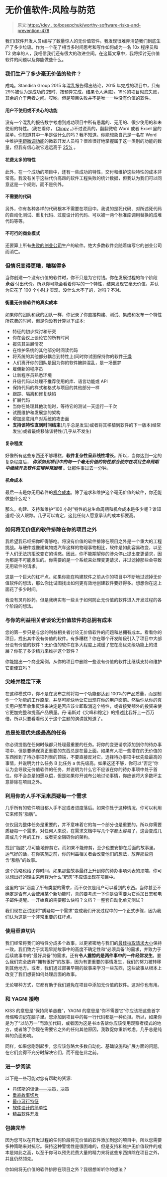 # 无价值软件:风险与防范

> 原文:[https://dev . to/bosepchuk/worthy-software-risks-and-prevention-478](https://dev.to/bosepchuk/worthless-software-risks-and-prevention-478)

我们(软件开发人员)编写了数量惊人的无价值软件。我发现很难弄清楚我们到底生产了多少垃圾。作为一个花了相当多时间思考和写作如何成为一名 10x 程序员和 T2 效率的人，我相信我们还有很大的改进空间。在这篇文章中，我将探讨无价值软件的问题以及你能做些什么。

### 我们生产了多少毫无价值的软件？

成吨。Standish Group 2015 年混乱报告得出结论，2015 年完成的项目中，只有 29%被认为是成功的(按时、按预算完成，结果令人满意)。19%的项目彻底失败，其余的介于两者之间。哎哟。但是项目失败并不是唯一一种没有价值的软件。

#### [](#features-users-dont-use-or-care-about)用户不使用或不关心的功能

没有一个混乱的报告数字考虑到成功项目中所有愚蠢的、无用的、很少使用的和未使用的特性。(我在看你， [Clippy](https://www.theatlantic.com/technology/archive/2015/06/clippy-the-microsoft-office-assistant-is-the-patriarchys-fault/396653/) 。)不过说真的，翻翻微软 Word 或者 Excel 里的菜单。你知道其中一半是做什么的吗？我不知道。你能想象自己是一名在 Word 中维护[字距微调功能](https://support.office.com/en-us/article/Adjust-tracking-and-kerning-e662f7fc-65a6-4d15-aad3-762d1435802e)的微软开发人员吗？很难很好地掌握属于这一类别的功能的数量，但我有信心说它远远高于 [25%](https://scrumcrazy.wordpress.com/2015/08/06/a-response-to-mike-cohns-comments-on-64-of-software-features-rarely-or-never-used/) 。

#### [](#features-that-cost-too-much)花费太多的特性

此外，在一个成功的项目中，还有一些成功的特性，交付和维护这些特性的成本非常高。我没有关于这些代价高昂的软件工程失败的统计数据，但我认为我们可以同意这是一个规则，而不是例外。

#### [](#unneeded-code)不需要的代码

另外，你有各种各样的代码根本不需要在项目中。我说的是死代码、对所述死代码的自动化测试、重复代码、过度设计的代码、可以被一两个标准库调用替换的成堆代码等等。

#### [](#nonviable-business-model)不可行的商业模式

还要算上所有[失败的创业公司](https://qz.com/682517/after-analyzing-200-founders-postmortems-researchers-say-these-are-the-reasons-startups-fail/)生产的软件。绝大多数软件会随着编写它的创业公司而消亡。

### [](#but-it-gets-worse-so-much-worse)但情况变得更糟，糟糕得多

当你创建一个没有价值的软件时，你不只是为它付钱。你在发展过程的每个阶段 ***永远*** 付出代价。所以你可能会看着你写的一个特性，结果发现它毫无价值，并认为它花了 100 个小时才实现，没什么大不了的，对吗？不对。

#### [](#measuring-the-true-cost-of-worthless-software)衡量无价值软件的真实成本

如果你的团队和我的团队一样，你记录了你直接构建、测试、集成和发布一个特性所花费的时间，但是你没有计算以下成本:

*   特征的初步探讨和研究
*   你在会议上谈论它的所有时间
*   报告其进展情况
*   在维护系统的其他部分时阅读代码
*   将系统的其他部分耦合到特性上(同时你试图保持你的软件[干燥](https://en.wikipedia.org/wiki/Don%27t_repeat_yourself)
*   人们离开你的团队是因为你的软件臃肿混乱，是一场噩梦
*   雇佣新的程序员
*   让新程序员熟悉环境
*   升级代码以处理不推荐使用的库、语言功能或 API
*   保持代码的样式和格式与项目的其他部分一样
*   跟踪、隔离和修复缺陷
*   扩展代码
*   当你在处理其他功能时，等待它的测试一天运行一千次
*   试图维护和发展您的架构
*   增加恶意用户对系统的攻击面
*   **支持该特性直到时间结束**(几乎总是发生)或者将其移植到软件的下一版本(经常发生)或者最终移除该特性(几乎从不发生)

#### [](#complexity)复杂程度

好像所有这些东西还不够糟糕，**软件复杂性呈非线性增长**。所以，当你达到一定的复杂程度后， ***你添加到项目中的每一个毫无价值的特性都会使你在项目生命周期中继续开发软件变得非常困难*** 。让那件事过去一分钟。

#### [](#opportunity-cost)机会成本

最后一击是你无用软件的[机会成本](https://en.wikipedia.org/wiki/Opportunity_cost)。除了追求和维护这个毫无价值的软件，你还能做些什么呢？

那么，构建、支持和维护“100 小时”特性的总生命周期和机会成本是多少呢？谁知道呢-没人跟踪。几乎可以肯定，这比任何人愿意承认的成本都要高。

### 如何将无价值的软件排除在你的项目之外

我希望我已经把你吓得够呛。将没有价值的软件排除在项目之外是一个重大的工程挑战。与硬件或像建筑物或汽车这样的物理事物相比，软件是如此容易改变，以至于人们无法抗拒改变它的诱惑。因此，你不能期望你的涉众停止提出变更请求，因为那是不可能发生的。你需要的是一个系统来处理变更请求，并过滤掉那些会导致无用软件的请求。

这是一个巨大的杠杆点。如果你能在构建软件之前从你的项目中不断地过滤掉无价值软件的想法，那么你比试图找出如何更有效地创建软件要好得多。想想你在这上面花了多少时间。

我没有灵丹妙药。但是我确实有一些关于如何防止无价值的软件进入开发过程的各个阶段的想法。

### 与你的利益相关者谈论无价值软件的总拥有成本

您的第一步只是与您的利益相关者讨论无价值软件的问题和总拥有成本。看看你的项目，找出其中没有价值的软件。有多糟糕？你在哪个开发阶段引入了项目中大部分没有价值的软件？无价值的软件在多大程度上减缓了您在高优先级功能上的进展？你花了多少精力来维护这个软件？

你能提出一个商业案例，从你的项目中删除一些没有价值的软件比继续支持和维护它更便宜吗？

### [](#spike-and-stabilize)尖峰并稳定下来

在这种模式中，你不是在发布之前将每一个功能都达到 100%的产品质量，而是制作一个功能的工作原型，并尽可能快地让它出现在你的用户面前。然后你从你的真实用户那里收集反馈来决定是否应该立即取消这个特性，或者接受额外的投资来使它更加完整和提高产品质量。丹·诺斯对《尖峰和稳定》的描述比我好上一百万倍，所以只要看看他关于这个主题的演讲就知道了。

### [](#always-work-on-the-highest-priority-tasks)总是处理优先级最高的任务

你必须提倡在任何时候都只处理最重要的任务。将你的变更请求添加到你的待办事项中，但是要确保真正重要的东西总是在最上面。如果有人把一些潜在的无价值的东西推到了待办事项列表的顶端，不要直接反对它。选择待办事项中优先级最高的事情，并说明为什么任务 B 比任务 a 优先级高。如果这还不够，你可以“否定”你认为会导致无价值软件的任务，并说明为什么它不应该在你的待办事项中处于首位。你不会总是如愿以偿，但是如果你开诚布公地讨论事情，你应该将大多数坏主意排除在项目之外。

### 利用你的人手不足来质疑每一个需求

几乎所有的软件项目都人手不足或者进度落后。如果你处于这种情况，你可以利用它来修剪“脂肪”。

仅仅因为整体任务是重要的，并不意味着它的每一个部分也是重要的。所以你需要质疑每一个需求。对任何人来说，在需求文档中写几个字都太容易了，这会变成几周或几个月的工作，或者完全阻碍你的架构。

找到“脂肪”,尽可能地修剪它。而如果不能修剪，至少也要安排在后面的故事里。运气好的话，在你实施之前，你的利益相关者会改变他们的想法，放弃那些包含“脂肪”的故事。

这个策略也给了你时间，如果那些故事最终上升到你的待办事项列表的顶端，你可以想出好的理由来解释为什么“肥肉”不应该出现在项目中。

这里的“胖”涵盖了所有类型的需求，而不仅仅是用户可以看到的东西。当你甚至不确定是否有人会使用某个新功能时，真的要考虑一下你是否需要为它添加日志和电子邮件提醒。一开始真的需要那么快吗？文档？一整套自动化单元测试？

我们现在正试图将“质疑每一个需求”变成我们开发过程中的一个正式步骤，因为我们认为这是一个非常重要的杠杆点。

### [](#use-vertical-slicing)使用垂直切片

我们经常将我们的特性分成多个故事，以更紧密地与我们的[最佳拉取请求大小](https://smallbusinessprogramming.com/optimal-pull-request-size/)保持一致。我们致力于实现早期故事中的高度不确定性和“必须具备”的需求，并致力于后续故事中的“最好具备”的需求。还有**令人震惊的是两件事中的一件经常发生**。要么我们完全放弃“拥有很好”的故事，因为有更重要的事情发生，我们的努力被转移到其他地方。或者，我们通过部署早期的故事来学习一些东西，这些故事从根本上改变了我们想要如何处理后面的故事。

无论哪种方式，它都有助于我们避免在项目中添加无价值的软件。这对你也有用。

### [](#kiss-and-yagni)和 YAGNI 接吻

KISS 的意思是“保持简单愚蠢”，YAGNI 的意思是“你不需要它”你应该把这些首字母缩略词记在脑子里。您添加到项目中的每一行代码都是一种负担。所以，如果你是为了“以防万一”而添加代码，或者因为这是书本告诉你应该使用观察者模式的地方，或者除了你现在需要它之外的任何其他原因，我敦促你重新考虑。几乎总是纯粹的负面影响。

同样，如果您刚刚起步，您应该忽略大多数自动化、基础设施和扩展方面的问题。在它们变得不充分时解决它们，而不是在此之前。

### [](#further-reading)进一步阅读

以下是一些可能对您有帮助的资源:

*   [丹诺斯的谈话——决策，决策](https://youtu.be/EauykEv_2iA)
*   [垂直故事切片](http://blogs.adobe.com/agile/2013/09/27/splitting-stories-into-small-vertical-slices/)
*   [最小可行特征](https://www.mindtheproduct.com/2013/05/the-minimally-viable-feature-approach/)
*   [软件设计的简单性](https://effectivesoftwaredesign.com/2013/08/05/simplicity-in-software-design-kiss-yagni-and-occams-razor/)
*   [精益软件开发](https://en.wikipedia.org/wiki/Lean_software_development)

### [](#wrapping-up)包装完毕

因为您可以在开发过程的任何阶段将无价值的软件添加到您的项目中，所以您需要多种策略来对抗它。保持这种警惕性是很困难的，但是支持和维护无价值软件的成本是如此之高，以至于你可以预先花费大量的精力来将这些东西排除在项目之外，并且仍然领先。

你如何将无价值的软件排除在项目之外？我很想听听你的想法？